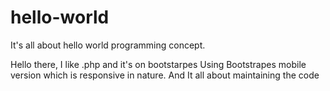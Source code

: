 # hello-world
It's all about hello world programming concept.


Hello there, I like .php and it's on bootstarpes
Using Bootstrapes mobile version which is responsive in nature. And It all about maintaining the code
